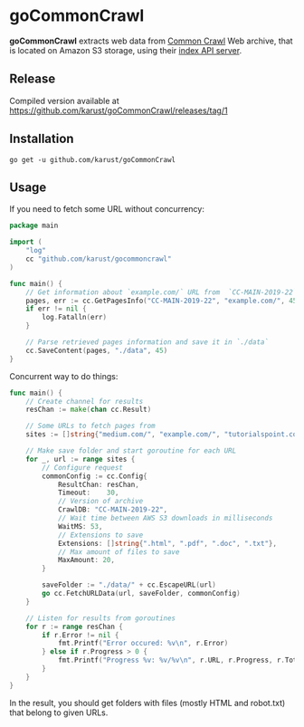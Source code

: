 # goCommonCrawl
**goCommonCrawl** extracts web data from [Common Crawl](http://commoncrawl.org) Web archive, that is located on Amazon S3 storage, using their [index API server](http://index.commoncrawl.org/).

## Release
Compiled version available at https://github.com/karust/goCommonCrawl/releases/tag/1

## Installation
```
go get -u github.com/karust/goCommonCrawl
```

## Usage
If you need to fetch some URL without concurrency:
```go
package main

import (
	"log"
	cc "github.com/karust/gocommoncrawl"
)

func main() {
    // Get information about `example.com/` URL from  `CC-MAIN-2019-22` archive
	pages, err := cc.GetPagesInfo("CC-MAIN-2019-22", "example.com/", 45)
	if err != nil {
		log.Fatalln(err)
	}

    // Parse retrieved pages information and save it in `./data`
	cc.SaveContent(pages, "./data", 45)
}
```

Concurrent way to do things:
```go
func main() {
	// Create channel for results
	resChan := make(chan cc.Result)

	// Some URLs to fetch pages from
	sites := []string{"medium.com/", "example.com/", "tutorialspoint.com/"}

	// Make save folder and start goroutine for each URL
	for _, url := range sites {
		// Configure request
		commonConfig := cc.Config{
			ResultChan: resChan,
			Timeout:    30,
			// Version of archive
			CrawlDB: "CC-MAIN-2019-22",
			// Wait time between AWS S3 downloads in milliseconds
			WaitMS: 53,
			// Extensions to save
			Extensions: []string{".html", ".pdf", ".doc", ".txt"},
			// Max amount of files to save
			MaxAmount: 20,
		}

		saveFolder := "./data/" + cc.EscapeURL(url)
		go cc.FetchURLData(url, saveFolder, commonConfig)
	}

	// Listen for results from goroutines
	for r := range resChan {
		if r.Error != nil {
			fmt.Printf("Error occured: %v\n", r.Error)
		} else if r.Progress > 0 {
			fmt.Printf("Progress %v: %v/%v\n", r.URL, r.Progress, r.Total)
		}
	}
}
```
In the result, you should get folders with files (mostly HTML and robot.txt) that belong to given URLs. 
